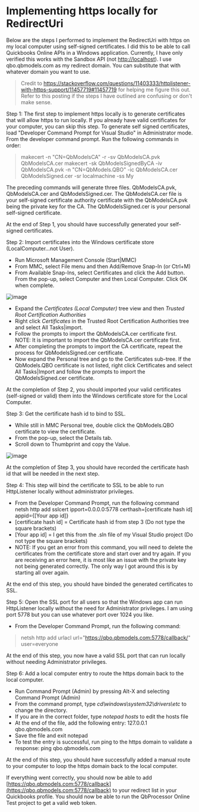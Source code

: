 # Implementing https locally for RedirectUri

Below are the steps I performed to implement the RedirectUri with https on my local computer using self-signed certificates. I did this to be able to call Quickbooks Online APIs in a Windows application. Currently, I have only verified this works with the Sandbox API (not [http://localhost](http://localhost/)). I use qbo.qbmodels.com as my redirect domain. You can substitute that with whatever domain you want to use.

> Credit to https://stackoverflow.com/questions/11403333/httplistener-with-https-support/11457719#11457719 for helping me figure this out.  Refer to this posting if the steps I have outlined are confusing or don't make sense.

Step 1: The first step to implement https locally is to generate certificates that will allow https to run locally. If you already have valid certificates for your computer, you can skip this step. To generate self signed certificates, load &quot;Developer Command Prompt for Visual Studio&quot; in Administrator mode. From the developer command prompt. Run the following commands in order:

> makecert -n &quot;CN=QbModelsCA&quot; -r -sv QbModelsCA.pvk QbModelsCA.cer
> makecert -sk QbModelsSignedByCA -iv QbModelsCA.pvk -n &quot;CN=QbModels.QBO&quot; -ic QbModelsCA.cer QbModelsSigned.cer -sr localmachine -ss My

The preceding commands will generate three files. QbModelsCA.pvk, QbModelsCA.cer and QbModelsSigned.cer. The QbModelsCA.cer file is your self-signed certificate authority certificate with the QbModelsCA.pvk being the private key for the CA. The QbModelsSigned.cer is your personal self-signed certificate.

At the end of Step 1, you should have successfully generated your self-signed certificates.

Step 2: Import certificates into the Windows certificate store (LocalComputer…not User).

- Run Microsoft Management Console (Start|MMC)
- From MMC, select File menu and then Add/Remove Snap-In (or Ctrl+M)
- From Available Snap-Ins, select Certificates and click the Add button. From the pop-up, select Computer and then Local Computer. Click OK when complete.

 ![image](https://user-images.githubusercontent.com/56395390/171184224-66fc990f-f45d-460e-ad78-6db3c9daa107.png)


- Expand the _Certificates (Local Computer)_ tree view and then _Trusted Root Certification Authorities_
- Right click _Certificates_ in the Trusted Root Certification Authorities tree and select All Tasks|import.
- Follow the prompts to import the QbModelsCA.cer certificate first. NOTE: It is important to import the QbModelsCA.cer certificate first.
- After completing the prompts to import the CA certificate, repeat the process for QbModelsSigned.cer certificate.
- Now expand the Personal tree and go to the Certificates sub-tree. If the QbModels.QBO certificate is not listed, right click Certificates and select All Tasks|Import and follow the prompts to import the QbModelsSigned.cer certificate.

At the completion of Step 2, you should imported your valid certificates (self-signed or valid) them into the Windows certificate store for the Local Computer.

Step 3: Get the certificate hash id to bind to SSL.

- While still in MMC Personal tree, double click the QbModels.QBO certificate to view the certificate.
- From the pop-up, select the Details tab.
- Scroll down to Thumbprint and copy the Value.

 ![image](https://user-images.githubusercontent.com/56395390/171184297-218f7658-df76-4150-bb3d-ea775d5bda6e.png)


At the completion of Step 3, you should have recorded the certificate hash id that will be needed in the next step.

Step 4: This step will bind the certificate to SSL to be able to run HttpListener locally without administrator privileges.

- From the Developer Command Prompt, run the following command
netsh http add sslcert ipport=0.0.0.0:5778 certhash=[certificate hash id] appid={[Your app id]}
- [certificate hash id] = Certificate hash id from step 3 (Do not type the square brackets)
- [Your app id] = I get this from the .sln file of my Visual Studio project (Do not type the square brackets)
- NOTE: If you get an error from this command, you will need to delete the certificates from the certificate store and start over and try again. If you are receiving an error here, it is most like an issue with the private key not being generated correctly. The only way I got around this is by starting all over again.

At the end of this step, you should have binded the generated certificates to SSL.

Step 5: Open the SSL port for all users so that the Windows app can run HttpListener locally without the need for Administrator privileges. I am using port 5778 but you can use whatever port over 1024 you like.

- From the Developer Command Prompt, run the following command:
> netsh http add urlacl url=&quot;https://qbo.qbmodels.com:5778/callback/&quot; user=everyone

At the end of this step, you now have a valid SSL port that can run locally without needing Administrator privileges.

Step 6: Add a local computer entry to route the https domain back to the local computer.

- Run Command Prompt (Admin) by pressing Alt-X and selecting Command Prompt (Admin)
- From the command prompt, type _cd\windows\system32\drivers\etc_ to change the directory.
- If you are in the correct folder, type _notepad hosts_ to edit the hosts file
- At the end of the file, add the following entry:
127.0.0.1 qbo.qbmodels.com
- Save the file and exit notepad
- To test the entry is successful, run ping to the https domain to validate a response:
ping qbo.qbmodels.com

At the end of this step, you should have successfully added a manual route to your computer to loop the https domain back to the local computer.

If everything went correctly, you should now be able to add [https://qbo.qbmodels.com:5778/callback](https://qbo.qbmodels.com:5778/callback) to your redirect list in your Quickbooks profile. You should now be able to run the QbProcessor Online Test project to get a valid web token.
